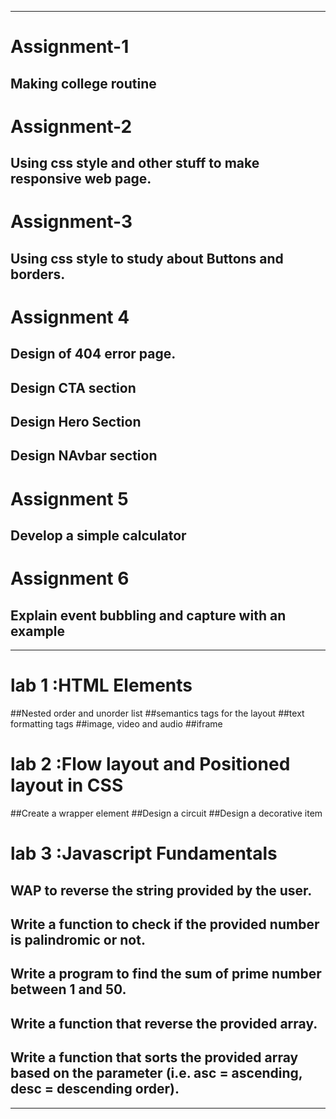 -----------------------------------------------------------------------------------------------------------------------------------------------------------------------
# Assignment-1
## Making college routine

# Assignment-2
## Using css style and other stuff to make responsive web page.

# Assignment-3
## Using css style to study about Buttons and borders.

# Assignment 4
## Design of 404 error page.
## Design CTA section 
## Design Hero Section
## Design NAvbar section 

# Assignment 5
## Develop a simple calculator

# Assignment 6
## Explain event bubbling and capture with an example

-----------------------------------------------------------------------------------------------------------------------------------------------------------------------
# lab 1 :HTML Elements
##Nested order and unorder list
##semantics tags for the layout
##text formatting tags
##image, video and audio
##iframe

#  lab 2 :Flow layout and Positioned layout in CSS
##Create a wrapper element 
##Design a circuit 
##Design a decorative item 

# lab 3 :Javascript Fundamentals
## WAP to reverse the string provided by the user.
## Write a function to check if the provided number is palindromic or not.
## Write a program to find the sum of prime number between 1 and 50.
## Write a function that reverse the provided array.
## Write a function that sorts the provided array based on the parameter (i.e. asc = ascending, desc = descending order).

-----------------------------------------------------------------------------------------------------------------------------------------------------------------------
